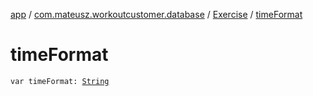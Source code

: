 [app](../../index.md) / [com.mateusz.workoutcustomer.database](../index.md) / [Exercise](index.md) / [timeFormat](./time-format.md)

# timeFormat

`var timeFormat: `[`String`](https://kotlinlang.org/api/latest/jvm/stdlib/kotlin/-string/index.html)